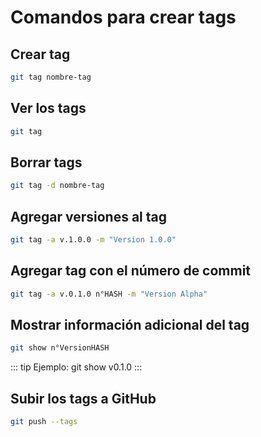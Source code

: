 # Comandos para crear tags

## Crear tag

```bash
git tag nombre-tag
```

## Ver los tags

```bash
git tag
```

## Borrar tags

```bash
git tag -d nombre-tag
```

## Agregar versiones al tag

```bash
git tag -a v.1.0.0 -m "Version 1.0.0"
```

## Agregar tag con el número de commit

```bash
git tag -a v.0.1.0 n°HASH -m "Version Alpha"
```

## Mostrar información adicional del tag

```bash
git show n°VersionHASH
```

::: tip Ejemplo:
git show v0.1.0
:::

## Subir los tags a GitHub

```bash
git push --tags
```